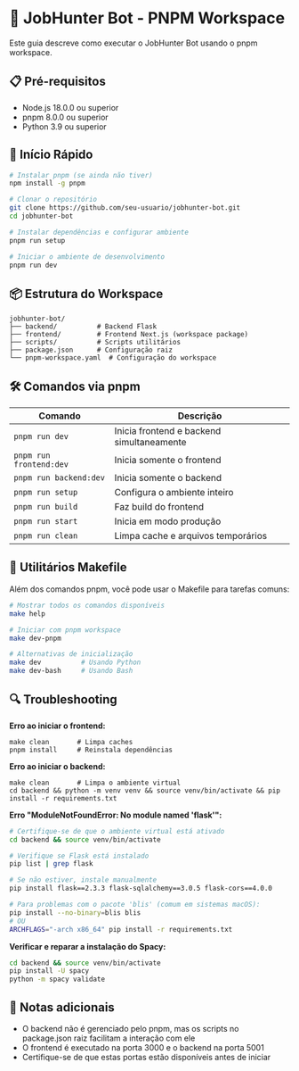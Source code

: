 # 🤖 JobHunter Bot - PNPM Workspace

Este guia descreve como executar o JobHunter Bot usando o pnpm workspace.

## 📋 Pré-requisitos

- Node.js 18.0.0 ou superior
- pnpm 8.0.0 ou superior
- Python 3.9 ou superior

## 🚀 Início Rápido

```bash
# Instalar pnpm (se ainda não tiver)
npm install -g pnpm

# Clonar o repositório
git clone https://github.com/seu-usuario/jobhunter-bot.git
cd jobhunter-bot

# Instalar dependências e configurar ambiente
pnpm run setup

# Iniciar o ambiente de desenvolvimento
pnpm run dev
```

## 📦 Estrutura do Workspace

```
jobhunter-bot/
├── backend/          # Backend Flask
├── frontend/         # Frontend Next.js (workspace package)
├── scripts/          # Scripts utilitários
├── package.json      # Configuração raiz
└── pnpm-workspace.yaml  # Configuração do workspace
```

## 🛠️ Comandos via pnpm

| Comando | Descrição |
|---------|-----------|
| `pnpm run dev` | Inicia frontend e backend simultaneamente |
| `pnpm run frontend:dev` | Inicia somente o frontend |
| `pnpm run backend:dev` | Inicia somente o backend |
| `pnpm run setup` | Configura o ambiente inteiro |
| `pnpm run build` | Faz build do frontend |
| `pnpm run start` | Inicia em modo produção |
| `pnpm run clean` | Limpa cache e arquivos temporários |

## 🧰 Utilitários Makefile

Além dos comandos pnpm, você pode usar o Makefile para tarefas comuns:

```bash
# Mostrar todos os comandos disponíveis
make help

# Iniciar com pnpm workspace
make dev-pnpm

# Alternativas de inicialização
make dev          # Usando Python
make dev-bash     # Usando Bash
```

## 🔍 Troubleshooting

**Erro ao iniciar o frontend:**
```
make clean       # Limpa caches
pnpm install     # Reinstala dependências
```

**Erro ao iniciar o backend:**
```
make clean       # Limpa o ambiente virtual
cd backend && python -m venv venv && source venv/bin/activate && pip install -r requirements.txt
```

**Erro "ModuleNotFoundError: No module named 'flask'":**
```bash
# Certifique-se de que o ambiente virtual está ativado
cd backend && source venv/bin/activate

# Verifique se Flask está instalado
pip list | grep flask

# Se não estiver, instale manualmente
pip install flask==2.3.3 flask-sqlalchemy==3.0.5 flask-cors==4.0.0

# Para problemas com o pacote 'blis' (comum em sistemas macOS):
pip install --no-binary=blis blis
# OU
ARCHFLAGS="-arch x86_64" pip install -r requirements.txt
```

**Verificar e reparar a instalação do Spacy:**
```bash
cd backend && source venv/bin/activate
pip install -U spacy
python -m spacy validate
```

## 📝 Notas adicionais

- O backend não é gerenciado pelo pnpm, mas os scripts no package.json raiz facilitam a interação com ele
- O frontend é executado na porta 3000 e o backend na porta 5001
- Certifique-se de que estas portas estão disponíveis antes de iniciar

